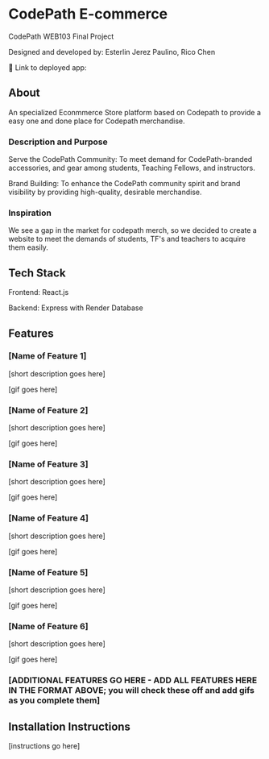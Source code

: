 # CodePath E-commerce

CodePath WEB103 Final Project

Designed and developed by: Esterlin Jerez Paulino, Rico Chen

🔗 Link to deployed app:

## About
An specialized Econmmerce Store platform based on Codepath to provide a easy one and done place for Codepath merchandise.  

### Description and Purpose

Serve the CodePath Community: To meet demand for CodePath-branded accessories, and gear among students, Teaching Fellows, and instructors.  

Brand Building: To enhance the CodePath community spirit and brand visibility by providing high-quality, desirable merchandise.

### Inspiration

We see a gap in the market for codepath merch, so we decided to create a website to meet the demands of students, TF's and teachers to acquire them easily. 

## Tech Stack

Frontend: React.js

Backend: Express with Render Database

## Features

### [Name of Feature 1]

[short description goes here]

[gif goes here]

### [Name of Feature 2]

[short description goes here]

[gif goes here]

### [Name of Feature 3]

[short description goes here]

[gif goes here]

### [Name of Feature 4]

[short description goes here]

[gif goes here]

### [Name of Feature 5]

[short description goes here]

[gif goes here]

### [Name of Feature 6]

[short description goes here]

[gif goes here]

### [ADDITIONAL FEATURES GO HERE - ADD ALL FEATURES HERE IN THE FORMAT ABOVE; you will check these off and add gifs as you complete them]

## Installation Instructions

[instructions go here]
